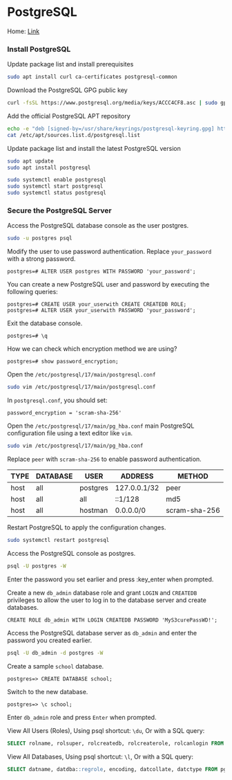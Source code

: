 # PostgreSQL         
Home: [Link](https://www.postgresql.org/)                   
### Install PostgreSQL       
Update package list and install prerequisites            
```sh
sudo apt install curl ca-certificates postgresql-common
```
Download the PostgreSQL GPG public key              
```sh
curl -fsSL https://www.postgresql.org/media/keys/ACCC4CF8.asc | sudo gpg --dearmor -o /usr/share/keyrings/postgresql-keyring.gpg
```
Add the official PostgreSQL APT repository            
```sh
echo -e "deb [signed-by=/usr/share/keyrings/postgresql-keyring.gpg] https://apt.postgresql.org/pub/repos/apt $(lsb_release -sc)-pgdg main" | sudo tee /etc/apt/sources.list.d/postgresql.list
cat /etc/apt/sources.list.d/postgresql.list
```
Update package list and install the latest PostgreSQL version        
```sh
sudo apt update
sudo apt install postgresql
```
```sh
sudo systemctl enable postgresql
sudo systemctl start postgresql
sudo systemctl status postgresql
```
### Secure the PostgreSQL Server           
Access the PostgreSQL database console as the user postgres.          
```sh
sudo -u postgres psql
```
Modify the user to use password authentication. Replace `your_password` with a strong password.         
```
postgres=# ALTER USER postgres WITH PASSWORD 'your_password';
```
You can create a new PostgreSQL user and password by executing the following queries:         
```
postgres=# CREATE USER your_userwith CREATE CREATEDB ROLE;
postgres=# ALTER USER your_userwith PASSWORD 'your_password';
```
Exit the database console.          
```
postgres=# \q
```
How we can check which encryption method we are using?         
```
postgres=# show password_encryption;
```
Open the `/etc/postgresql/17/main/postgresql.conf`         
```sh
sudo vim /etc/postgresql/17/main/postgresql.conf
```
In `postgresql.conf`, you should set:         
```
password_encryption = 'scram-sha-256'
```
Open the `/etc/postgresql/17/main/pg_hba.conf` main PostgreSQL configuration file using a text editor like `vim`.        
```sh
sudo vim /etc/postgresql/17/main/pg_hba.conf
```

Replace `peer` with `scram-sha-256` to enable password authentication.        

| TYPE | DATABASE | USER     | ADDRESS       | METHOD        |
| ---- | -------- | -------- | ------------- | ------------- |
| host | all      | postgres | 127.0.0.1/32  | peer          |
| host | all      | all      | ::1/128       | md5           |
| host | all      | hostman  | 0.0.0.0/0     | scram-sha-256 |

Restart PostgreSQL to apply the configuration changes.          
```sh
sudo systemctl restart postgresql
```
Access the PostgreSQL console as postgres.        
```sh
psql -U postgres -W
```
Enter the password you set earlier and press :key_enter when prompted.         

Create a new `db_admin` database role and grant `LOGIN` and `CREATEDB` privileges to allow the user to log in to the database server and create databases.           
```
CREATE ROLE db_admin WITH LOGIN CREATEDB PASSWORD 'MyS3curePassWD!';
```
Access the PostgreSQL database server as `db_admin` and enter the password you created earlier.         
```sh
psql -U db_admin -d postgres -W
```
Create a sample `school` database.          
```
postgres=> CREATE DATABASE school;
```
Switch to the new database.        
```
postgres=> \c school;           
```
Enter `db_admin` role and press `Enter` when prompted.         

View All Users (Roles), Using psql shortcut: `\du`, Or with a SQL query:           
```sql
SELECT rolname, rolsuper, rolcreatedb, rolcreaterole, rolcanlogin FROM pg_roles;
```
View All Databases, Using psql shortcut: `\l`, Or with a SQL query:      
```sql
SELECT datname, datdba::regrole, encoding, datcollate, datctype FROM pg_database WHERE datistemplate = false;
```